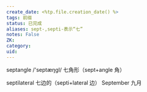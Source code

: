 ```yaml
---
create_date: <%tp.file.creation_date() %>
tags: 前缀
status: 已完成 
aliases: sept-,septi-表示“七”
notes: False
ZK: 
category: 
uid: 
---
```


septangle /'septæŋgl/ 七角形（sept+angle 角） 

septilateral 七边的（septi+lateral 边） September 九月